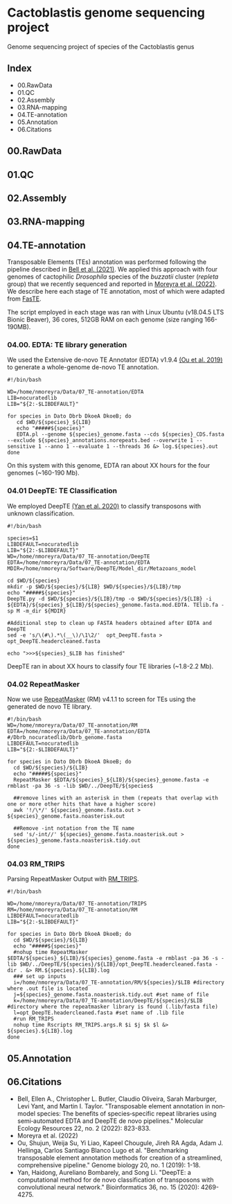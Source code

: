  # Cactoblastis genome sequencing project
 Genome sequencing project of species of the Cactoblastis genus

 ## Index
 + 00.RawData
 + 01.QC
 + 02.Assembly
 + 03.RNA-mapping
 + 04.TE-annotation
 + 05.Annotation
 + 06.Citations

 ## 00.RawData

 ## 01.QC

 ## 02.Assembly

 ## 03.RNA-mapping

 ## 04.TE-annotation
 Transposable Elements (TEs) annotation was performed following the pipeline described in [Bell et al. (2021)](https://onlinelibrary.wiley.com/doi/full/10.1111/1755-0998.13489). We applied this approach with four genomes of cactophilic *Drosophila* species of the *buzzatii* cluster (*repleta* group) that we recently sequenced and reported in [Moreyra et al. (2022)]().
 We describe here each stage of TE annotation, most of which were adapted from [FasTE](https://github.com/ellenbell/FasTE).

 The script employed in each stage was ran with Linux Ubuntu (v18.04.5 LTS Bionic Beaver), 36 cores, 512GB RAM on each genome (size ranging 166-190MB). 

 ### 04.00. EDTA: TE library generation
 We used the Extensive de-novo TE Annotator (EDTA) v1.9.4 [(Ou et al. 2019)](https://genomebiology.biomedcentral.com/articles/10.1186/s13059-019-1905-y) to generate a whole-genome de-novo TE annotation.

 ~~~~
 #!/bin/bash
 
 WD=/home/nmoreyra/Data/07_TE-annotation/EDTA
 LIB=nocuratedlib
 LIB="${2:-$LIBDEFAULT}"

 for species in Dato Dbrb DkoeA DkoeB; do
    cd $WD/${species}_${LIB}
    echo "#####${species}"
    EDTA.pl --genome ${species}_genome.fasta --cds ${species}_CDS.fasta --exclude ${species}_annotations.norepeats.bed --overwrite 1 --sensitive 1 --anno 1 --evaluate 1 --threads 36 &> log.${species}.out
 done
 ~~~~

 On this system with this genome, EDTA ran about XX hours for the four genomes (~160-190 Mb).

 ### 04.01 DeepTE: TE Classification
 We employed DeepTE [(Yan et al. 2020)](https://academic.oup.com/bioinformatics/article/36/15/4269/5838183?login=true) to classify transposons with unknown classification.

 ~~~~
 #!/bin/bash

 species=$1
 LIBDEFAULT=nocuratedlib
 LIB="${2:-$LIBDEFAULT}"
 WD=/home/nmoreyra/Data/07_TE-annotation/DeepTE
 EDTA=/home/nmoreyra/Data/07_TE-annotation/EDTA
 MDIR=/home/nmoreyra/Software/DeepTE/Model_dir/Metazoans_model

 cd $WD/${species}
 mkdir -p $WD/${species}/${LIB} $WD/${species}/${LIB}/tmp
 echo "#####${species}"
 DeepTE.py -d $WD/${species}/${LIB}/tmp -o $WD/${species}/${LIB} -i ${EDTA}/${species}_${LIB}/${species}_genome.fasta.mod.EDTA. TElib.fa -sp M -m_dir ${MDIR}
 
 #Additional step to clean up FASTA headers obtained after EDTA and DeepTE
 sed -e 's/\(#\).*\(__\)/\1\2/'  opt_DeepTE.fasta > opt_DeepTE.headercleaned.fasta

 echo ">>>${species}_$LIB has finished"
 ~~~~

 DeepTE ran in about XX hours to classify four TE libraries (~1.8-2.2 Mb).
 
 ### 04.02 RepeatMasker
 Now we use [RepeatMasker](https://www.repeatmasker.org/RepeatMasker/) (RM) v4.1.1 to screen for TEs using the generated de novo TE library. 

 ~~~~
 #!/bin/bash
 WD=/home/nmoreyra/Data/07_TE-annotation/RM
 EDTA=/home/nmoreyra/Data/07_TE-annotation/EDTA #/Dbrb_nocuratedlib/Dbrb_genome.fasta
 LIBDEFAULT=nocuratedlib
 LIB="${2:-$LIBDEFAULT}"
 
 for species in Dato Dbrb DkoeA DkoeB; do
   cd $WD/${species}/${LIB}
   echo "#####${species}"
   RepeatMasker $EDTA/${species}_${LIB}/${species}_genome.fasta -e rmblast -pa 36 -s -lib $WD/../DeepTE/${species$
   
   ##remove lines with an asterisk in them (repeats that overlap with one or more other hits that have a higher score)
   awk '!/\*/' ${species}_genome.fasta.out > ${species}_genome.fasta.noasterisk.out
   
   ##Remove -int notation from the TE name
   sed 's/-int//' ${species}_genome.fasta.noasterisk.out > ${species}_genome.fasta.noasterisk.tidy.out
 done
~~~~

 ### 04.03 RM_TRIPS
 Parsing RepeatMasker Output with [RM_TRIPS](https://github.com/clbutler/RM_TRIPS).

 ~~~~
 #!/bin/bash
 
 WD=/home/nmoreyra/Data/07_TE-annotation/TRIPS
 RM=/home/nmoreyra/Data/07_TE-annotation/RM
 LIBDEFAULT=nocuratedlib
 LIB="${2:-$LIBDEFAULT}"

 for species in Dato Dbrb DkoeA DkoeB; do
   cd $WD/${species}/${LIB}
   echo "#####${species}"
   #nohup time RepeatMasker $EDTA/${species}_${LIB}/${species}_genome.fasta -e rmblast -pa 36 -s -lib $WD/../DeepTE/${species}/${LIB}/opt_DeepTE.headercleaned.fasta -dir . &> RM.${species}.${LIB}.log
   ### set up inputs
   i=/home/nmoreyra/Data/07_TE-annotation/RM/${species}/$LIB #directory where .out file is located
   j=${species}_genome.fasta.noasterisk.tidy.out #set name of file
   k=/home/nmoreyra/Data/07_TE-annotation/DeepTE/${species}/$LIB #directory where the repeatmasker library is found (.lib/fasta file)
   l=opt_DeepTE.headercleaned.fasta #set name of .lib file
   #run RM_TRIPS
   nohup time Rscripts RM_TRIPS.args.R $i $j $k $l &> ${species}.${LIB}.log
 done
 ~~~~
 ## 05.Annotation

 ## 06.Citations
 + Bell, Ellen A., Christopher L. Butler, Claudio Oliveira, Sarah Marburger, Levi Yant, and Martin I. Taylor. "Transposable element annotation in non‐model species: The benefits of species‐specific repeat libraries using semi‐automated EDTA and DeepTE de novo pipelines." Molecular Ecology Resources 22, no. 2 (2022): 823-833.
 + Moreyra et al. (2022)
 + Ou, Shujun, Weija Su, Yi Liao, Kapeel Chougule, Jireh RA Agda, Adam J. Hellinga, Carlos Santiago Blanco Lugo et al. "Benchmarking transposable element annotation methods for creation of a streamlined, comprehensive pipeline." Genome biology 20, no. 1 (2019): 1-18.
 + Yan, Haidong, Aureliano Bombarely, and Song Li. "DeepTE: a computational method for de novo classification of transposons with convolutional neural network." Bioinformatics 36, no. 15 (2020): 4269-4275.

 


